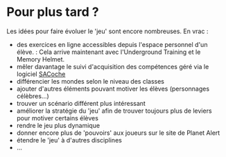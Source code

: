 # Pour plus tard ?

Les idées pour faire évoluer le 'jeu' sont encore nombreuses. En vrac :
- des exercices en ligne accessibles depuis l'espace personnel d'un élève. : Cela arrive maintenant avec l'Underground Training et le Memory Helmet.
- mêler davantage le suivi d'acquisition des compétences géré via le logiciel [SACoche](https://sacoche.sesamath.net/) 
- différencier les mondes selon le niveau des classes
- ajouter d'autres éléments pouvant motiver les élèves (personnages célèbres...)
- trouver un scénario différent plus intéressant
- améliorer la stratégie du 'jeu' afin de trouver toujours plus de leviers pour motiver certains élèves
- rendre le jeu plus dynamique
- donner encore plus de 'pouvoirs' aux joueurs sur le site de Planet Alert
- étendre le 'jeu' à d'autres disciplines
- ...

